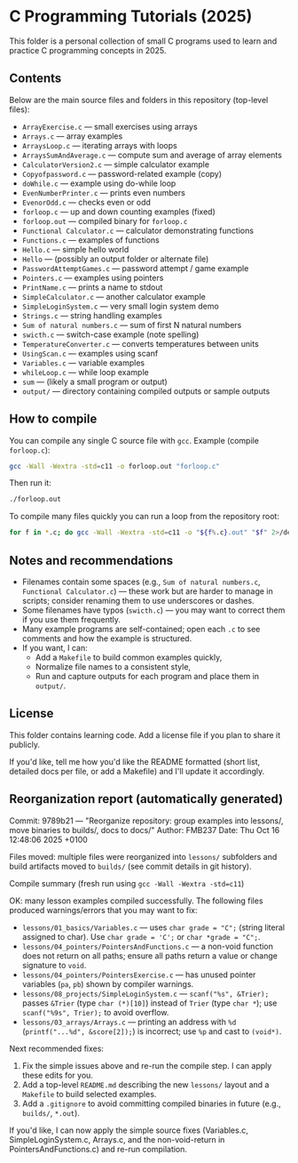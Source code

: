 # C Programming Tutorials (2025)

This folder is a personal collection of small C programs used to learn and practice C programming concepts in 2025.

## Contents

Below are the main source files and folders in this repository (top-level files):

- `ArrayExercise.c`            — small exercises using arrays
- `Arrays.c`                   — array examples
- `ArraysLoop.c`               — iterating arrays with loops
- `ArraysSumAndAverage.c`      — compute sum and average of array elements
- `CalculatorVersion2.c`       — simple calculator example
- `Copyofpassword.c`           — password-related example (copy)
- `doWhile.c`                  — example using do-while loop
- `EvenNumberPrinter.c`        — prints even numbers
- `EvenorOdd.c`                — checks even or odd
- `forloop.c`                  — up and down counting examples (fixed)
- `forloop.out`                — compiled binary for `forloop.c`
- `Functional Calculator.c`    — calculator demonstrating functions
- `Functions.c`                — examples of functions
- `Hello.c`                    — simple hello world
- `Hello`                      — (possibly an output folder or alternate file)
- `PasswordAttemptGames.c`     — password attempt / game example
- `Pointers.c`                 — examples using pointers
- `PrintName.c`                — prints a name to stdout
- `SimpleCalculator.c`         — another calculator example
- `SimpleLoginSystem.c`        — very small login system demo
- `Strings.c`                  — string handling examples
- `Sum of natural numbers.c`   — sum of first N natural numbers
- `swicth.c`                   — switch-case example (note spelling)
- `TemperatureConverter.c`     — converts temperatures between units
- `UsingScan.c`                — examples using scanf
- `Variables.c`                — variable examples
- `whileLoop.c`                — while loop example
- `sum`                        — (likely a small program or output)
- `output/`                    — directory containing compiled outputs or sample outputs

## How to compile

You can compile any single C source file with `gcc`. Example (compile `forloop.c`):

```bash
gcc -Wall -Wextra -std=c11 -o forloop.out "forloop.c"
```

Then run it:

```bash
./forloop.out
```

To compile many files quickly you can run a loop from the repository root:

```bash
for f in *.c; do gcc -Wall -Wextra -std=c11 -o "${f%.c}.out" "$f" 2>/dev/null && echo "built: ${f%.c}.out"; done
```

## Notes and recommendations

- Filenames contain some spaces (e.g., `Sum of natural numbers.c`, `Functional Calculator.c`) — these work but are harder to manage in scripts; consider renaming them to use underscores or dashes.
- Some filenames have typos (`swicth.c`) — you may want to correct them if you use them frequently.
- Many example programs are self-contained; open each `.c` to see comments and how the example is structured.
- If you want, I can:
  - Add a `Makefile` to build common examples quickly,
  - Normalize file names to a consistent style,
  - Run and capture outputs for each program and place them in `output/`.

## License

This folder contains learning code. Add a license file if you plan to share it publicly.

If you'd like, tell me how you'd like the README formatted (short list, detailed docs per file, or add a Makefile) and I'll update it accordingly.

## Reorganization report (automatically generated)

Commit: 9789b21 — "Reorganize repository: group examples into lessons/, move binaries to builds/, docs to docs/"
Author: FMB237
Date: Thu Oct 16 12:48:06 2025 +0100

Files moved: multiple files were reorganized into `lessons/` subfolders and build artifacts moved to `builds/` (see commit details in git history).

Compile summary (fresh run using `gcc -Wall -Wextra -std=c11`)

OK: many lesson examples compiled successfully. The following files produced warnings/errors that you may want to fix:

- `lessons/01_basics/Variables.c` — uses `char grade = "C";` (string literal assigned to char). Use `char grade = 'C';` or `char *grade = "C";`.
- `lessons/04_pointers/PointersAndFunctions.c` — a non-void function does not return on all paths; ensure all paths return a value or change signature to `void`.
- `lessons/04_pointers/PointersExercise.c` — has unused pointer variables (`pa`, `pb`) shown by compiler warnings.
- `lessons/08_projects/SimpleLoginSystem.c` — `scanf("%s", &Trier);` passes `&Trier` (type `char (*)[10]`) instead of `Trier` (type `char *`); use `scanf("%9s", Trier);` to avoid overflow.
- `lessons/03_arrays/Arrays.c` — printing an address with `%d` (`printf("...%d", &score[2]);`) is incorrect; use `%p` and cast to `(void*)`.

Next recommended fixes:

1. Fix the simple issues above and re-run the compile step. I can apply these edits for you.
2. Add a top-level `README.md` describing the new `lessons/` layout and a `Makefile` to build selected examples.
3. Add a `.gitignore` to avoid committing compiled binaries in future (e.g., `builds/`, `*.out`).

If you'd like, I can now apply the simple source fixes (Variables.c, SimpleLoginSystem.c, Arrays.c, and the non-void-return in PointersAndFunctions.c) and re-run compilation.
